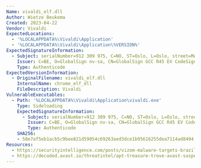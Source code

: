 ```yaml
---
Name: vivaldi_elf.dll
Author: Wietze Beukema
Created: 2023-04-22
Vendor: Vivaldi
ExpectedLocations:
  - '%LOCALAPPDATA%\Vivaldi\Application'
  - '%LOCALAPPDATA%\Vivaldi\Application\%VERSION%'
ExpectedSignatureInformation:
  - Subject: serialNumber=912 309 975, C=NO, ST=Oslo, L=Oslo, street=Mølleparken 6, O=Vivaldi Technologies AS, CN=Vivaldi Technologies AS
    Issuer: C=BE, O=GlobalSign nv-sa, CN=GlobalSign GCC R45 EV CodeSigning CA 2020
    Type: Authenticode
ExpectedVersionInformation:
  - OriginalFilename: vivaldi_elf.dll
    InternalName: chrome_elf_dll
    FileDescription: Vivaldi
VulnerableExecutables:
  - Path: '%LOCALAPPDATA%\Vivaldi\Application\vivaldi.exe'
    Type: Sideloading
    ExpectedSignatureInformation:
      - Subject: serialNumber=912 309 975, C=NO, ST=Oslo, L=Oslo, street=Mølleparken 6, O=Vivaldi Technologies AS, CN=Vivaldi Technologies AS
        Issuer: C=BE, O=GlobalSign nv-sa, CN=GlobalSign GCC R45 EV CodeSigning CA 2020
        Type: Authenticode
    SHA256:
    - 58e7af5eb1acb5c9bee821d59054c69263aed3dce1b95616255dea7114ad8494
Resources:
  - https://securityintelligence.com/posts/vizom-malware-targets-brazilian-bank-customers-remote-overlay/
  - https://decoded.avast.io/threatintel/apt-treasure-trove-avast-suspects-chinese-apt-group-mustang-panda-is-collecting-data-from-burmese-government-agencies-and-opposition-groups/
---
```


